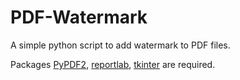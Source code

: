 # PDF-Watermark
A simple python script to add watermark to PDF files.

Packages [PyPDF2](https://github.com/sdpython/PyPDF2), [reportlab](https://github.com/Distrotech/reportlab), [tkinter](https://github.com/topics/tkinter-python) are required.
